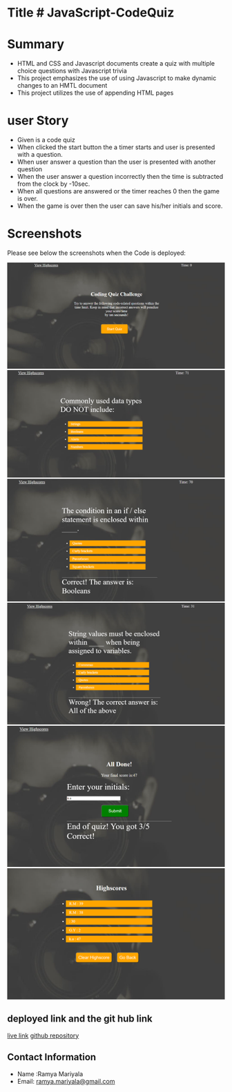 # Title # JavaScript-CodeQuiz

# Summary
* HTML and CSS and Javascript documents create a quiz with multiple choice questions with Javascript trivia
* This project emphasizes the use of using Javascript to make dynamic changes to an HMTL document
* This project utilizes the use of appending HTML pages

# user Story

* Given is a code quiz
* When clicked the start button the a timer starts and user is presented with  a question.
* When user answer a question than the user is presented with another question
* When the user answer a question incorrectly then the time is subtracted from the clock by -10sec.
* When all questions are answered or the timer reaches 0 then the game is over.
* When the game is over then the user can save his/her initials and score.

# Screenshots

Please see below the screenshots when the Code is deployed:

![startpage](assests/Capture1.PNG)
![displayingquestion](assests/Capture2.PNG)
![displayingCorrectanswer](assests/Capture3.PNG)
![displayingwronganswer](assests/Capture4.PNG)
![GameOver](assests/Capture5.PNG)
![highscoreForm](assests/Capture6.PNG)

## deployed link and the git hub link
[live link](https://ramyamariyala.github.io/JavaScript-CodeQuiz/)
[github repository](https://github.com/Ramyamariyala/JavaScript-CodeQuiz.git)

## Contact Information
 * Name :Ramya Mariyala
 * Email: ramya.mariyala@gmail.com